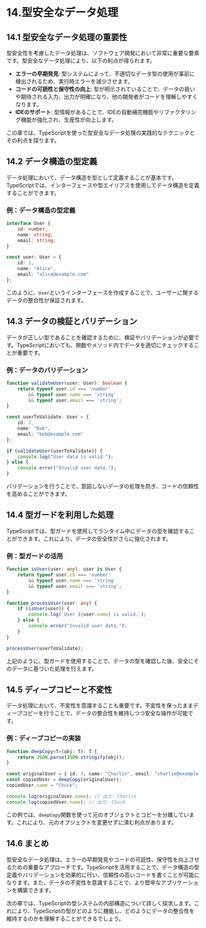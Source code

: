 # 14.型安全なデータ処理

## 14.1 型安全なデータ処理の重要性

型安全性を考慮したデータ処理は、ソフトウェア開発において非常に重要な要素です。型安全なデータ処理により、以下の利点が得られます。

- **エラーの早期発見**: 型システムによって、不適切なデータ型の使用が事前に検出されるため、実行時エラーを減少させます。
- **コードの可読性と保守性の向上**: 型が明示されていることで、データの扱いや期待される入力、出力が明確になり、他の開発者がコードを理解しやすくなります。
- **IDEのサポート**: 型情報があることで、IDEの自動補完機能やリファクタリング機能が強化され、生産性が向上します。

この章では、TypeScriptを使った型安全なデータ処理の実践的なテクニックとその利点を探ります。

## 14.2 データ構造の型定義

データ処理において、データ構造を型として定義することが基本です。TypeScriptでは、インターフェースや型エイリアスを使用してデータ構造を定義することができます。

### 例：データ構造の型定義

```typescript
interface User {
    id: number;
    name: string;
    email: string;
}

const user: User = {
    id: 1,
    name: "Alice",
    email: "alice@example.com"
};
```

このように、`User`というインターフェースを作成することで、ユーザーに関するデータの整合性が保証されます。

## 14.3 データの検証とバリデーション

データが正しい型であることを確認するために、検証やバリデーションが必要です。TypeScriptにおいても、関数やメソッド内でデータを適切にチェックすることが重要です。

### 例：データのバリデーション

```typescript
function validateUser(user: User): boolean {
    return typeof user.id === 'number' 
        && typeof user.name === 'string'
        && typeof user.email === 'string';
}

const userToValidate: User = {
    id: 2,
    name: "Bob",
    email: "bob@example.com"
};

if (validateUser(userToValidate)) {
    console.log("User data is valid.");
} else {
    console.error("Invalid user data.");
}
```

バリデーションを行うことで、意図しないデータの処理を防ぎ、コードの信頼性を高めることができます。

## 14.4 型ガードを利用した処理

TypeScriptでは、型ガードを使用してランタイム中にデータの型を確認することができます。これにより、データの安全性がさらに強化されます。

### 例：型ガードの活用

```typescript
function isUser(user: any): user is User {
    return typeof user.id === 'number' 
        && typeof user.name === 'string' 
        && typeof user.email === 'string';
}

function processUser(user: any) {
    if (isUser(user)) {
        console.log(`User ${user.name} is valid.`);
    } else {
        console.error("Invalid user data.");
    }
}

processUser(userToValidate);
```

上記のように、型ガードを使用することで、データの型を確認した後、安全にそのデータに基づいた処理を行えます。

## 14.5 ディープコピーと不変性

データ処理において、不変性を意識することも重要です。不変性を保ったままディープコピーを行うことで、データの整合性を維持しつつ安全な操作が可能です。

### 例：ディープコピーの実装

```typescript
function deepCopy<T>(obj: T): T {
    return JSON.parse(JSON.stringify(obj));
}

const originalUser = { id: 3, name: "Charlie", email: "charlie@example.com" };
const copiedUser = deepCopy(originalUser);
copiedUser.name = "Chuck";

console.log(originalUser.name); // 出力: Charlie
console.log(copiedUser.name); // 出力: Chuck
```

この例では、`deepCopy`関数を使って元のオブジェクトとコピーを分離しています。これにより、元のオブジェクトを変更せずに済む利点があります。

## 14.6 まとめ

型安全なデータ処理は、エラーの早期発見やコードの可読性、保守性を向上させるための重要なアプローチです。TypeScriptを活用することで、データ構造の型定義やバリデーションを効果的に行い、信頼性の高いコードを書くことが可能になります。また、データの不変性を意識することで、より堅牢なアプリケーションを構築できます。

次の章では、TypeScriptの型システムの内部構造について詳しく探求します。これにより、TypeScriptの型がどのように機能し、どのようにデータの整合性を維持するのかを理解することができるでしょう。

